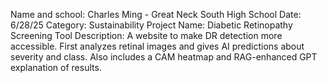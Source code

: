 Name and school: Charles Ming - Great Neck South High School
Date: 6/28/25
Category: Sustainability
Project Name: Diabetic Retinopathy Screening Tool
Description: A website to make DR detection more accessible. First analyzes retinal images and gives AI predictions about severity and class. Also includes a CAM heatmap and RAG-enhanced GPT explanation of results.
